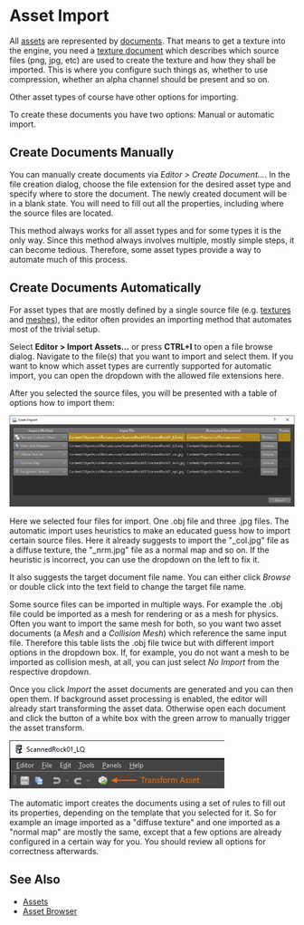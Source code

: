 # Asset Import

All [assets](assets-overview.md) are represented by [documents](../editor/editor-documents.md). That means to get a texture into the engine, you need a [texture document](../graphics/textures-overview.md) which describes which source files (png, jpg, etc) are used to create the texture and how they shall be imported. This is where you configure such things as, whether to use compression, whether an alpha channel should be present and so on.

Other asset types of course have other options for importing.

To create these documents you have two options: Manual or automatic import.

## Create Documents Manually

You can manually create documents via *Editor > Create Document...*. In the file creation dialog, choose the file extension for the desired asset type and specify where to store the document. The newly created document will be in a blank state. You will need to fill out all the properties, including where the source files are located.

This method always works for all asset types and for some types it is the only way. Since this method always involves multiple, mostly simple steps, it can become tedious. Therefore, some asset types provide a way to automate much of this process.

## Create Documents Automatically

For asset types that are mostly defined by a single source file (e.g. [textures](../graphics/textures-overview.md) and [meshes](../graphics/meshes/mesh-asset.md)), the editor often provides an importing method that automates most of the trivial setup.

Select **Editor > Import Assets...** or press **CTRL+I** to open a file browse dialog. Navigate to the file(s) that you want to import and select them. If you want to know which asset types are currently supported for automatic import, you can open the dropdown with the allowed file extensions here.

After you selected the source files, you will be presented with a table of options how to import them:

![Asset Import Table](media/asset-import.png)

Here we selected four files for import. One .obj file and three .jpg files. The automatic import uses heuristics to make an educated guess how to import certain source files. Here it already suggests to import the "_col.jpg" file as a diffuse texture, the "_nrm.jpg" file as a normal map and so on. If the heuristic is incorrect, you can use the dropdown on the left to fix it.

It also suggests the target document file name. You can either click *Browse* or double click into the text field to change the target file name.

Some source files can be imported in multiple ways. For example the .obj file could be imported as a mesh for rendering or as a mesh for physics. Often you want to import the same mesh for both, so you want two asset documents (a *Mesh* and a *Collision Mesh*) which reference the same input file. Therefore this table lists the .obj file twice but with different import options in the dropdown box. If, for example, you do not want a mesh to be imported as collision mesh, at all, you can just select *No Import* from the respective dropdown.

Once you click *Import* the asset documents are generated and you can then open them. If background asset processing is enabled, the editor will already start transforming the asset data. Otherwise open each document and click the button of a white box with the green arrow to manually trigger the asset transform.

![Transform Asset](media/transform-asset.png)

The automatic import creates the documents using a set of rules to fill out its properties, depending on the template that you selected for it. So for example an image imported as a "diffuse texture" and one imported as a "normal map" are mostly the same, except that a few options are already configured in a certain way for you. You should review all options for correctness afterwards.

## See Also


* [Assets](assets-overview.md)
* [Asset Browser](asset-browser.md)
